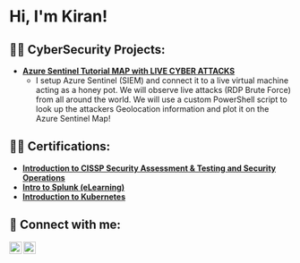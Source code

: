 <h1>Hi, I'm Kiran! 

<h2>👨‍💻 CyberSecurity Projects:</h2>

- <b> [Azure Sentinel Tutorial MAP with LIVE CYBER ATTACKS](https://github.com/joshmadakor1/Sentinel-Lab)</b>
  - I setup Azure Sentinel (SIEM) and connect it to a live virtual machine acting as a honey pot. We will observe live attacks (RDP Brute Force) from all around the world. We will use a custom PowerShell script to look up the attackers Geolocation information and plot it on the Azure Sentinel Map!


<h2>👨‍💻 Certifications:</h2>

- <b>[Introduction to CISSP Security Assessment & Testing and Security Operations](https://simpli-web.app.link/e/aJWtTTtMQsb)</b>
- <b>[Intro to Splunk (eLearning)](https://education.splunk.com/award/completion/668dfaca-cbf1-32d8-82ad-18050c8cfbf4)</b>
- <b>[Introduction to Kubernetes](https://simpli-web.app.link/e/A9WzHcQyNsb)</b>

<h2> 🤳 Connect with me:</h2>

[<img align="left" alt="Kirandeep   | LinkedIn" width="22px" src="https://cdn.jsdelivr.net/npm/simple-icons@v3/icons/linkedin.svg" />][linkedin]
[<img align="left" alt="Kirandeep | Instagram" width="22px" src="https://cdn.jsdelivr.net/npm/simple-icons@v3/icons/instagram.svg" />][instagram]


[instagram]: https://www.instagram.com/kiranparhar91/
[linkedin]: https://www.linkedin.com/in/kirandeep-kaur-09b9ba69/

